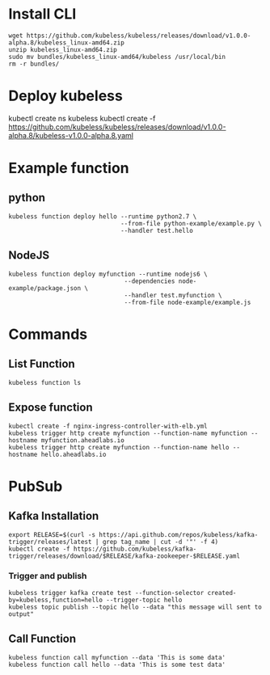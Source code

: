 # Install CLI
```
wget https://github.com/kubeless/kubeless/releases/download/v1.0.0-alpha.8/kubeless_linux-amd64.zip
unzip kubeless_linux-amd64.zip
sudo mv bundles/kubeless_linux-amd64/kubeless /usr/local/bin
rm -r bundles/
```

# Deploy kubeless
kubectl create ns kubeless
kubectl create -f https://github.com/kubeless/kubeless/releases/download/v1.0.0-alpha.8/kubeless-v1.0.0-alpha.8.yaml 

# Example function

## python
```
kubeless function deploy hello --runtime python2.7 \
                               --from-file python-example/example.py \
                               --handler test.hello
```
## NodeJS
```
kubeless function deploy myfunction --runtime nodejs6 \
                                --dependencies node-example/package.json \
                                --handler test.myfunction \
                                --from-file node-example/example.js
```

# Commands

## List Function
```
kubeless function ls
```


## Expose function
```
kubectl create -f nginx-ingress-controller-with-elb.yml
kubeless trigger http create myfunction --function-name myfunction --hostname myfunction.aheadlabs.io
kubeless trigger http create myfunction --function-name hello --hostname hello.aheadlabs.io
```


# PubSub
## Kafka Installation
```
export RELEASE=$(curl -s https://api.github.com/repos/kubeless/kafka-trigger/releases/latest | grep tag_name | cut -d '"' -f 4)
kubectl create -f https://github.com/kubeless/kafka-trigger/releases/download/$RELEASE/kafka-zookeeper-$RELEASE.yaml
```

### Trigger and publish

```
kubeless trigger kafka create test --function-selector created-by=kubeless,function=hello --trigger-topic hello
kubeless topic publish --topic hello --data "this message will sent to output"

```

## Call Function
```
kubeless function call myfunction --data 'This is some data'
kubeless function call hello --data 'This is some test data'
```
